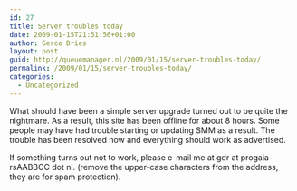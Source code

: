 ```yaml
---
id: 27
title: Server troubles today
date: 2009-01-15T21:51:56+01:00
author: Gerco Dries
layout: post
guid: http://queuemanager.nl/2009/01/15/server-troubles-today/
permalink: /2009/01/15/server-troubles-today/
categories:
  - Uncategorized
---
```

What should have been a simple server upgrade turned out to be quite the nightmare. As a result, this site has been offline for about 8 hours. Some people may have had trouble starting or updating SMM as a result. The trouble has been resolved now and everything should work as advertised.

If something turns out not to work, please e-mail me at gdr at progaia-rsAABBCC dot nl. (remove the upper-case characters from the address, they are for spam protection).